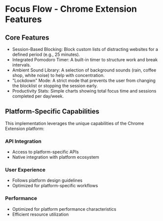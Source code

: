 # Focus Flow - Chrome Extension Features

## Core Features
- Session-Based Blocking: Block custom lists of distracting websites for a defined period (e.g., 25 minutes).
- Integrated Pomodoro Timer: A built-in timer to structure work and break intervals.
- Ambient Sound Library: A selection of background sounds (rain, coffee shop, white noise) to help with concentration.
- "Lockdown" Mode: A strict mode that prevents the user from changing the blocklist or stopping the session early.
- Productivity Stats: Simple charts showing total focus time and sessions completed per day/week.

## Platform-Specific Capabilities
This implementation leverages the unique capabilities of the Chrome Extension platform:

### API Integration
- Access to platform-specific APIs
- Native integration with platform ecosystem

### User Experience
- Follows platform design guidelines
- Optimized for platform-specific workflows

### Performance
- Optimized for platform performance characteristics
- Efficient resource utilization
